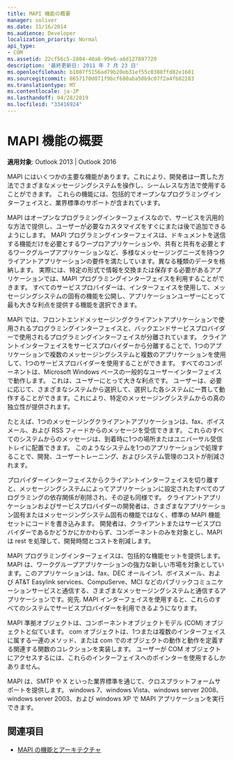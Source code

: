 ```yaml
---
title: MAPI 機能の概要
manager: soliver
ms.date: 11/16/2014
ms.audience: Developer
localization_priority: Normal
api_type:
- COM
ms.assetid: 22cf56c5-2804-40a8-99e6-a6d127897720
description: '最終更新日: 2011 年 7 月 23 日'
ms.openlocfilehash: b1087f5156ad79b20eb31ef55c0388ffd82e1601
ms.sourcegitcommit: 8657170d071f9bcf680aba50b9c07f2a4fb82283
ms.translationtype: MT
ms.contentlocale: ja-JP
ms.lasthandoff: 04/28/2019
ms.locfileid: "33416924"
---
```

# <a name="mapi-feature-overview"></a>MAPI 機能の概要
 
**適用対象**: Outlook 2013 | Outlook 2016 
  
MAPI にはいくつかの主要な機能があります。これにより、開発者は一貫した方法でさまざまなメッセージングシステムを操作し、シームレスな方法で使用することができます。 これらの機能には、包括的でオープンなプログラミングインターフェイスと、業界標準のサポートが含まれています。 
  
MAPI はオープンなプログラミングインターフェイスなので、サービスを汎用的な方法で提供し、ユーザーが必要なカスタマイズをすぐにまたは後で追加できるようにします。 MAPI プログラミングインターフェイスは、ドキュメントを送信する機能だけを必要とするワープロアプリケーションや、共有と共有を必要とするワークグループアプリケーションなど、多様なメッセージングニーズを持つクライアントアプリケーションの要件を満たしています。異なる種類のデータを格納します。 実際には、特定の形式で情報を交換または保存する必要があるアプリケーションでは、MAPI プログラミングインターフェイスを利用することができます。 すべてのサービスプロバイダーは、インターフェイスを使用して、メッセージングシステムの固有の機能を公開し、アプリケーションユーザーにとって最も大きな利点を提供する機能を選択できます。
  
MAPI では、フロントエンドメッセージングクライアントアプリケーションで使用されるプログラミングインターフェイスと、バックエンドサービスプロバイダーで使用されるプログラミングインターフェイスが分離されています。 クライアントインターフェイスをサービスプロバイダーから分離することで、1つのアプリケーションで複数のメッセージングシステムと複数のアプリケーションを使用して、1つのサービスプロバイダーを使用することができます。 すべてのコンポーネントは、Microsoft Windows ベースの一般的なユーザーインターフェイスで動作します。 これは、ユーザーにとって大きな利点です。 ユーザーは、必要に応じて、さまざまなシステムから選択して、選択した各システムに一貫して動作することができます。これにより、特定のメッセージングシステムからの真の独立性が提供されます。 
  
たとえば、1つのメッセージングクライアントアプリケーションは、fax、ボイスメール、および RSS フィードからのメッセージを受信できます。 これらのすべてのシステムからのメッセージは、到着時に1つの場所またはユニバーサル受信トレイに配置できます。 このようなシステムを1つのアプリケーションで処理することで、開発、ユーザートレーニング、およびシステム管理のコストが削減されます。 
  
プロバイダーインターフェイスからクライアントインターフェイスを切り離すと、メッセージングシステムによってアプリケーションに設定されたすべてのプログラミングの依存関係が削除され、その逆も同様です。 クライアントアプリケーションおよびサービスプロバイダーの開発者は、さまざまなアプリケーション固有またはメッセージングシステム固有の機能ではなく、標準の MAPI 機能セットにコードを書き込みます。 開発者は、クライアントまたはサービスプロバイダーであるかどうかにかかわらず、コンポーネントのみを対象とし、MAPI は rest を処理して、開発時間とコストを削減します。
  
MAPI プログラミングインターフェイスは、包括的な機能セットを提供します。 MAPI は、ワークグループアプリケーションの強力な新しい市場を対象としています。このアプリケーションは、fax、DEC オールイン1、ボイスメール、および AT&T Easylink services、CompuServe、MCI などのパブリックコミュニケーションサービスと通信する、さまざまなメッセージングシステムと通信するアプリケーションです。宛先. MAPI インターフェイスを使用すると、これらのすべてのシステムでサービスプロバイダーを利用できるようになります。 
  
MAPI 準拠オブジェクトは、コンポーネントオブジェクトモデル (COM) オブジェクトと似ています。 com オブジェクトは、1つまたは複数のインターフェイスに属する一連のメソッド、または com でのオブジェクトの動作と動作を定義する関連する関数のコレクションを実装します。 ユーザーが COM オブジェクトにアクセスするには、これらのインターフェイスへのポインターを使用するしかありません。
  
MAPI は、SMTP や X といった業界標準を通じて、クロスプラットフォームサポートを提供します。 windows 7、windows Vista、windows server 2008、windows server 2003、および windows XP で MAPI アプリケーションを実行できます。 
  
## <a name="see-also"></a>関連項目

- [MAPI の機能とアーキテクチャ](mapi-features-and-architecture.md)

